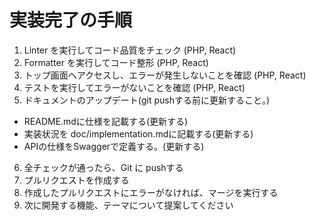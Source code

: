 # 実装完了の手順
1. Linter を実行してコード品質をチェック (PHP, React)
2. Formatter を実行してコード整形 (PHP, React)
3. トップ画面へアクセスし、エラーが発生しないことを確認 (PHP, React)
4. テストを実行してエラーがないことを確認 (PHP, React)
5. ドキュメントのアップデート(git pushする前に更新すること。)
  - README.mdに仕様を記載する(更新する)
  - 実装状況を doc/implementation.mdに記載する(更新する)
  - APIの仕様をSwaggerで定義する。(更新する)
6. 全チェックが通ったら、Git に pushする
7. プルリクエストを作成する
8. 作成したプルリクエストにエラーがなければ、マージを実行する
9. 次に開発する機能、テーマについて提案してください
